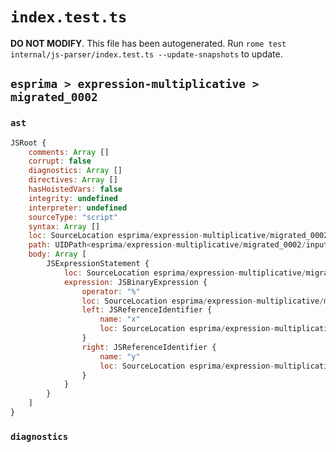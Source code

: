 # `index.test.ts`

**DO NOT MODIFY**. This file has been autogenerated. Run `rome test internal/js-parser/index.test.ts --update-snapshots` to update.

## `esprima > expression-multiplicative > migrated_0002`

### `ast`

```javascript
JSRoot {
	comments: Array []
	corrupt: false
	diagnostics: Array []
	directives: Array []
	hasHoistedVars: false
	integrity: undefined
	interpreter: undefined
	sourceType: "script"
	syntax: Array []
	loc: SourceLocation esprima/expression-multiplicative/migrated_0002/input.js 1:0-2:0
	path: UIDPath<esprima/expression-multiplicative/migrated_0002/input.js>
	body: Array [
		JSExpressionStatement {
			loc: SourceLocation esprima/expression-multiplicative/migrated_0002/input.js 1:0-1:5
			expression: JSBinaryExpression {
				operator: "%"
				loc: SourceLocation esprima/expression-multiplicative/migrated_0002/input.js 1:0-1:5
				left: JSReferenceIdentifier {
					name: "x"
					loc: SourceLocation esprima/expression-multiplicative/migrated_0002/input.js 1:0-1:1 (x)
				}
				right: JSReferenceIdentifier {
					name: "y"
					loc: SourceLocation esprima/expression-multiplicative/migrated_0002/input.js 1:4-1:5 (y)
				}
			}
		}
	]
}
```

### `diagnostics`

```

```
